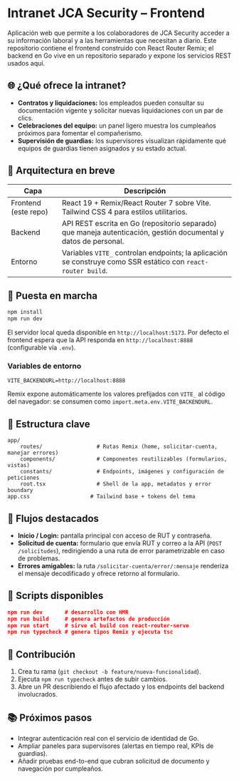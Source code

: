 # Intranet JCA Security – Frontend

Aplicación web que permite a los colaboradores de JCA Security acceder a su información laboral y a las herramientas que necesitan a diario. Este repositorio contiene el frontend construido con React Router Remix; el backend en Go vive en un repositorio separado y expone los servicios REST usados aquí.

## 🌐 ¿Qué ofrece la intranet?

- **Contratos y liquidaciones:** los empleados pueden consultar su documentación vigente y solicitar nuevas liquidaciones con un par de clics.
- **Celebraciones del equipo:** un panel ligero muestra los cumpleaños próximos para fomentar el compañerismo.
- **Supervisión de guardias:** los supervisores visualizan rápidamente qué equipos de guardias tienen asignados y su estado actual.

## 🧱 Arquitectura en breve

| Capa | Descripción |
| --- | --- |
| Frontend (este repo) | React 19 + Remix/React Router 7 sobre Vite. Tailwind CSS 4 para estilos utilitarios. |
| Backend | API REST escrita en Go (repositorio separado) que maneja autenticación, gestión documental y datos de personal. |
| Entorno | Variables `VITE_` controlan endpoints; la aplicación se construye como SSR estático con `react-router build`. |

## 🚀 Puesta en marcha

```powershell
npm install
npm run dev
```

El servidor local queda disponible en `http://localhost:5173`. Por defecto el frontend espera que la API responda en `http://localhost:8888` (configurable vía `.env`).

### Variables de entorno

```
VITE_BACKENDURL=http://localhost:8888
```

Remix expone automáticamente los valores prefijados con `VITE_` al código del navegador: se consumen como `import.meta.env.VITE_BACKENDURL`.

## 📁 Estructura clave

```
app/
	routes/                 # Rutas Remix (home, solicitar-cuenta, manejar errores)
	components/             # Componentes reutilizables (formularios, vistas)
	constants/              # Endpoints, imágenes y configuración de peticiones
	root.tsx                # Shell de la app, metadatos y error boundary
app.css                   # Tailwind base + tokens del tema
```

## 🧭 Flujos destacados

- **Inicio / Login:** pantalla principal con acceso de RUT y contraseña.
- **Solicitud de cuenta:** formulario que envía RUT y correo a la API (`POST /solicitudes`), redirigiendo a una ruta de error parametrizable en caso de problemas.
- **Errores amigables:** la ruta `/solicitar-cuenta/error/:mensaje` renderiza el mensaje decodificado y ofrece retorno al formulario.

## 🔧 Scripts disponibles

```json
npm run dev       # desarrollo con HMR
npm run build     # genera artefactos de producción
npm run start     # sirve el build con react-router-serve
npm run typecheck # genera tipos Remix y ejecuta tsc
```

## 🤝 Contribución

1. Crea tu rama (`git checkout -b feature/nueva-funcionalidad`).
2. Ejecuta `npm run typecheck` antes de subir cambios.
3. Abre un PR describiendo el flujo afectado y los endpoints del backend involucrados.

## 📚 Próximos pasos

- Integrar autenticación real con el servicio de identidad de Go.
- Ampliar paneles para supervisores (alertas en tiempo real, KPIs de guardias).
- Añadir pruebas end-to-end que cubran solicitud de documento y navegación por cumpleaños.